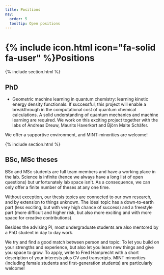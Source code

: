 ```yaml
---
title: Positions
nav:
  order: 5
  tooltip: Open positions
---
```


# {% include icon.html icon="fa-solid fa-user" %}Positions


{% include section.html %}

## PhD
* Geometric machine learning in quantum chemistry: learning kinetic energy density functionals. If successful, this project will enable a breakthrough in the computational cost of quantum chemical calculations. A solid understanding of quantum mechanics and machine learning are required. We work on this exciting project together with the labs of Andreas Dreuw, Maurits Haverkort and Björn Malte Schäfer. 

We offer a supportive environment, and MINT-minorities are welcome! 

{% include section.html %}

## BSc, MSc theses

BSc and MSc students are full team members and have a working place in the lab. Science is infinite (hence we always have a long list of open questions) but unfortunately lab space isn't. As a consequence, we can only offer a finite number of theses at any one time. 

Without exception, our thesis topics are connected to our own research, and by extension to things unknown. The ideal topic has a down-to-earth part (less exciting, but with very high chance of success) and a freestyle part (more difficult and higher risk, but also more exciting and with more space for creative contributions). 

Besides the advising PI, most undergraduate students are also mentored by a PhD student in day to day work. 

We try and find a good match between person and topic: To let you build on your strengths and experience, but also let you learn new things and give you space to grow. To apply, write to Fred Hamprecht with a short description of your interests plus CV and transcripts. MINT minorities (including female students and first-generation students) are particularly welcome! 

